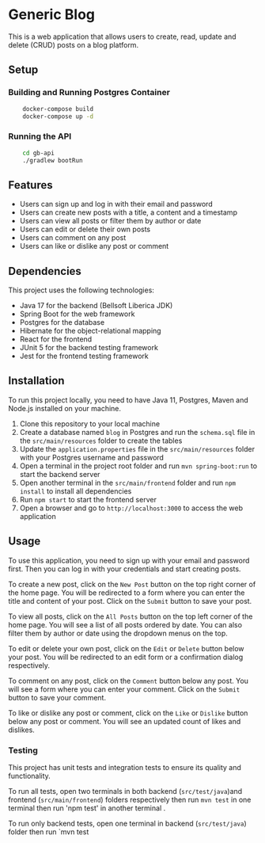 # Generic Blog

This is a web application that allows users to create, read, update and delete (CRUD) posts on a blog platform.

## Setup

### Building and Running Postgres Container

```bash
    docker-compose build
    docker-compose up -d
```

### Running the API

```bash
    cd gb-api
    ./gradlew bootRun
```

## Features

- Users can sign up and log in with their email and password
- Users can create new posts with a title, a content and a timestamp
- Users can view all posts or filter them by author or date
- Users can edit or delete their own posts
- Users can comment on any post
- Users can like or dislike any post or comment

## Dependencies

This project uses the following technologies:

- Java 17 for the backend (Bellsoft Liberica JDK)
- Spring Boot for the web framework
- Postgres for the database
- Hibernate for the object-relational mapping
- React for the frontend
- JUnit 5 for the backend testing framework
- Jest for the frontend testing framework

## Installation

To run this project locally, you need to have Java 11, Postgres, Maven and Node.js installed on your machine.

1. Clone this repository to your local machine
2. Create a database named `blog` in Postgres and run the `schema.sql` file in the `src/main/resources` folder to create the tables
3. Update the `application.properties` file in the `src/main/resources` folder with your Postgres username and password
4. Open a terminal in the project root folder and run `mvn spring-boot:run` to start the backend server
5. Open another terminal in the `src/main/frontend` folder and run `npm install` to install all dependencies
6. Run `npm start` to start the frontend server
7. Open a browser and go to `http://localhost:3000` to access the web application

## Usage

To use this application, you need to sign up with your email and password first. Then you can log in with your credentials and start creating posts.

To create a new post, click on the `New Post` button on the top right corner of the home page. You will be redirected to a form where you can enter the title and content of your post. Click on the `Submit` button to save your post.

To view all posts, click on the `All Posts` button on the top left corner of the home page. You will see a list of all posts ordered by date. You can also filter them by author or date using the dropdown menus on the top.

To edit or delete your own post, click on the `Edit` or `Delete` button below your post. You will be redirected to an edit form or a confirmation dialog respectively.

To comment on any post, click on the `Comment` button below any post. You will see a form where you can enter your comment. Click on the `Submit` button to save your comment.

To like or dislike any post or comment, click on the `Like` or `Dislike` button below any post or comment. You will see an updated count of likes and dislikes.

### Testing

This project has unit tests and integration tests to ensure its quality and functionality.

To run all tests, open two terminals in both backend (`src/test/java`)and frontend (`src/main/frontend`) folders respectively  then run `mvn test` in one terminal  then run  'npm test' in another terminal .

To run only backend tests, open one terminal in backend (`src/test/java`) folder then run `mvn test
```
